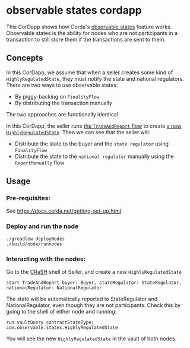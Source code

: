 # observable states cordapp

This CorDapp shows how Corda's [observable states](https://docs.corda.net/docs/corda-os/4.4/tutorial-observer-nodes.html#observer-nodes) feature works. Observable states is the ability for nodes who are not
participants in a transaction to still store them if the transactions are sent to them.


## Concepts

In this CorDapp, we assume that when a seller creates some kind of `HighlyRegulatedState`, they must notify the state
and national regulators. There are two ways to use observable states:

* By piggy-backing on `FinalityFlow`
* By distributing the transaction manually

The two approaches are functionally identical.

In this CorDapp, the seller runs [the `TradeAndReport` flow](./workflows-kotlin/src/main/kotlin/com/observable/flows/TradeAndReport.kt) to create [a new `HighlyRegulatedState`](./contracts-kotlin/src/main/kotlin/com/observable/states/HighlyRegulatedState.kt). Then we can see that the seller will:

* Distribute the state to the buyer and the `state regulator` using `FinalityFlow`
* Distribute the state to the `national regulator` manually using the `ReportManually` flow


## Usage

### Pre-requisites:

See https://docs.corda.net/getting-set-up.html.


### Deploy and run the node
```
./greadlew deployNodes
./build/node/runnodes
```

### Interacting with the nodes:

Go to the [CRaSH](https://docs.corda.net/docs/corda-os/shell.html) shell of Seller, and create a new `HighlyRegulatedState`

    start TradeAndReport buyer: Buyer, stateRegulator: StateRegulator, nationalRegulator: NationalRegulator

The state will be automatically reported to StateRegulator and NationalRegulator, even though they are not
participants. Check this by going to the shell of either node and running:

    run vaultQuery contractStateType: com.observable.states.HighlyRegulatedState

You will see the new `HighlyRegulatedState` in the vault of both nodes.
